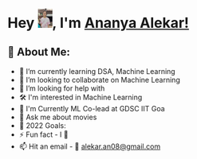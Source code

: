 # Hey <img src="https://github.com/AnyaAlekar/MyPersonalResource/blob/Update/Ananya%20Alekar%20.JPG" width="29">, I'm [Ananya Alekar!]("https://github.com/AnyaAlekar") 
## 💫 About Me:

- 🌱 I’m currently learning DSA, Machine Learning
- 👯 I’m looking to collaborate on Machine Learning
- 🤝 I’m looking for help with 
- 🛠 I'm interested in Machine Learning
- 🤖 I'm Currently ML Co-lead at GDSC IIT Goa
- 💬 Ask me about movies
- 🥅 2022 Goals:
- ⚡ Fun fact - I 💖
- 📫 Hit an email - 📧 alekar.an08@gmail.com


